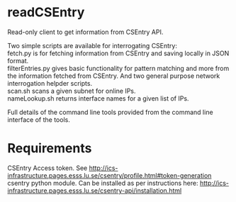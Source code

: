 # readCSEntry
Read-only client to get information from CSEntry API.

Two simple scripts are available for interrogating CSEntry:  
fetch.py is for fetching information from CSEntry and saving locally in JSON format.  
filterEntries.py gives basic functionality for pattern matching and more from the information fetched from CSEntry. 
And two general purpose network interrogation helpder scripts.  
scan.sh scans a given subnet for online IPs.  
nameLookup.sh returns interface names for a given list of IPs.  

Full details of the command line tools provided from the command line interface of the tools.  

# Requirements  
CSEntry Access token. See http://ics-infrastructure.pages.esss.lu.se/csentry/profile.html#token-generation  
csentry python module. Can be installed as per instructions here: http://ics-infrastructure.pages.esss.lu.se/csentry-api/installation.html
